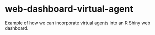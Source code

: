 # web-dashboard-virtual-agent
Example of how we can incorporate virtual agents into an R Shiny web dashboard.
